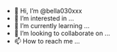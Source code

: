 - 👋 Hi, I’m @bella030xxx
- 👀 I’m interested in ...
- 🌱 I’m currently learning ...
- 💞️ I’m looking to collaborate on ...
- 📫 How to reach me ...

<!---
bella030xxx/bella030xxx is a ✨ special ✨ repository because its `README.md` (this file) appears on your GitHub profile.
You can click the Preview link to take a look at your changes.
--->
